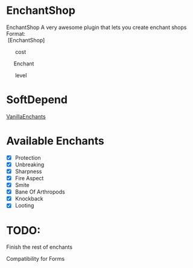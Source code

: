# EnchantShop
EnchantShop 
A very awesome plugin that lets you create enchant shops 
Format:  
   [EnchantShop] 
   
       cost 
       
      Enchant 
      
       level

# SoftDepend
[VanillaEnchants](https://github.com/TheAz928/VanillaEnchantments/)

# Available Enchants
- [x] Protection
- [x] Unbreaking
- [x] Sharpness
- [x] Fire Aspect
- [x] Smite
- [x] Bane Of Arthropods
- [x] Knockback
- [x] Looting

# TODO:
Finish the rest of enchants 

Compatibility for Forms
